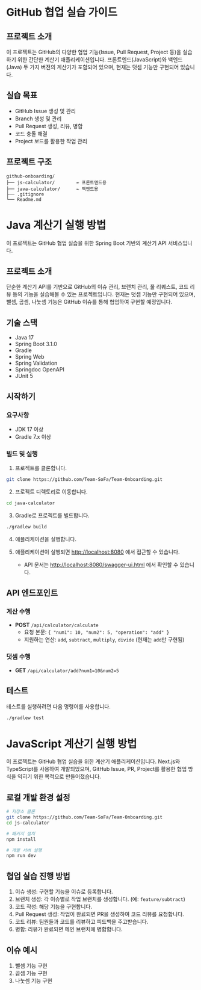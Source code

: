 # GitHub 협업 실습 가이드

## 프로젝트 소개

이 프로젝트는 GitHub의 다양한 협업 기능(Issue, Pull Request, Project 등)을 실습하기 위한 간단한 계산기 애플리케이션입니다. 프론트엔드(JavaScript)와 백엔드(Java) 두 가지 버전의 계산기가 포함되어 있으며, 현재는 덧셈 기능만 구현되어 있습니다.

## 실습 목표

- GitHub Issue 생성 및 관리
- Branch 생성 및 관리
- Pull Request 생성, 리뷰, 병합
- 코드 충돌 해결
- Project 보드를 활용한 작업 관리

## 프로젝트 구조

```
github-onboarding/
├── js-calculator/        ← 프론트엔드용
├── java-calculator/      ← 백엔드용
├── .gitignore
└── Readme.md
```

# Java 계산기 실행 방법

이 프로젝트는 GitHub 협업 실습을 위한 Spring Boot 기반의 계산기 API 서비스입니다.

## 프로젝트 소개

단순한 계산기 API를 기반으로 GitHub의 이슈 관리, 브랜치 관리, 풀 리퀘스트, 코드 리뷰 등의 기능을
실습해볼 수 있는 프로젝트입니다. 현재는 덧셈 기능만 구현되어 있으며, 뺄셈, 곱셈, 나눗셈 기능은
GitHub 이슈를 통해 협업하여 구현할 예정입니다.

## 기술 스택

- Java 17
- Spring Boot 3.1.0
- Gradle
- Spring Web
- Spring Validation
- Springdoc OpenAPI
- JUnit 5

## 시작하기

### 요구사항

- JDK 17 이상
- Gradle 7.x 이상

### 빌드 및 실행

1. 프로젝트를 클론합니다.

```bash
git clone https://github.com/Team-SoFa/Team-Onboarding.git
```

2. 프로젝트 디렉토리로 이동합니다.

```bash
cd java-calculator
```

3. Gradle로 프로젝트를 빌드합니다.

```bash
./gradlew build
```

4. 애플리케이션을 실행합니다.

5. 애플리케이션이 실행되면 <http://localhost:8080> 에서 접근할 수 있습니다.
    - API 문서는 <http://localhost:8080/swagger-ui.html> 에서 확인할 수 있습니다.

## API 엔드포인트

### 계산 수행

- **POST** `/api/calculator/calculate`
  - 요청 본문: `{ "num1": 10, "num2": 5, "operation": "add" }`
  - 지원하는 연산: `add`, `subtract`, `multiply`, `divide` (현재는 `add`만 구현됨)

### 덧셈 수행

- **GET** `/api/calculator/add?num1=10&num2=5`

## 테스트

테스트를 실행하려면 다음 명령어를 사용합니다.

```bash
./gradlew test
```

# JavaScript 계산기 실행 방법

이 프로젝트는 GitHub 협업 실습을 위한 계산기 애플리케이션입니다. Next.js와 TypeScript를 사용하여 개발되었으며, GitHub Issue, PR, Project를 활용한 협업 방식을 익히기 위한 목적으로 만들어졌습니다.

## 로컬 개발 환경 설정

```bash
# 저장소 클론
git clone https://github.com/Team-SoFa/Team-Onboarding.git
cd js-calculator

# 패키지 설치
npm install

# 개발 서버 실행
npm run dev
```

## 협업 실습 진행 방법

1. 이슈 생성: 구현할 기능을 이슈로 등록합니다.
2. 브랜치 생성: 각 이슈별로 작업 브랜치를 생성합니다. (예: `feature/subtract`)
3. 코드 작성: 해당 기능을 구현합니다.
4. Pull Request 생성: 작업이 완료되면 PR을 생성하여 코드 리뷰를 요청합니다.
5. 코드 리뷰: 팀원들과 코드를 리뷰하고 피드백을 주고받습니다.
6. 병합: 리뷰가 완료되면 메인 브랜치에 병합합니다.

## 이슈 예시

1. 뺄셈 기능 구현
2. 곱셈 기능 구현
3. 나눗셈 기능 구현
